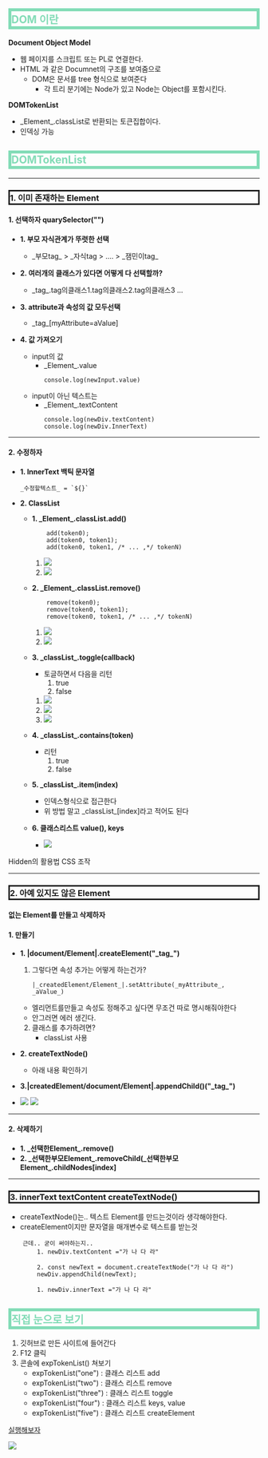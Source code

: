 <style>
time.date {
  color : #fff;
}
.imgOption{
    display:flex;
    justify-content:center;
    align-items:center;
    height: 200px; 
}
h2{
    font-weight :bold;
    border : 6px solid #83dcb7;
    color : #83dcb7 !important;
}
h3 {
    font-weight :bold;
    border : 3px solid ;
}
</style>

## DOM 이란 
**Document Object Model**
* 웹 페이지를 스크립트 또는 PL로 연결한다.
* HTML 과 같은 Documnet의 구조를 보여줌으로
  * DOM은 문서를 tree 형식으로 보여준다
    * 각 트리 분기에는 Node가 있고 Node는 Object를 포함시킨다.

**DOMTokenList**
  * &#95;Element&#95;.classList로 반환되는 토큰집합이다.
  * 인덱싱 가능

## DOMTokenList
---
### 1. 이미 존재하는 Element
#### 1. 선택하자 quarySelector("")
* **1. 부모 자식관계가 뚜렷한 선택**
  * &#95;부모tag&#95; > &#95;자식tag > .... > &#95;잼민이tag&#95;

* **2. 여러개의 클래스가 있다면 어떻게 다 선택할까?**
  * &#95;tag&#95;.tag의클래스1.tag의클래스2.tag의클래스3 ...    

* **3. attribute과 속성의 값 모두선택**
  * &#95;tag&#95;[myAttribute=aValue]

* **4. 값 가져오기**    
  * input의 값
    * &#95;Element&#95;.value
        ```JS
        console.log(newInput.value)
        ```
  * input이 아닌 텍스트는
    * &#95;Element&#95;.textContent
      ```JS
      console.log(newDiv.textContent)
      console.log(newDiv.InnerText)
      ```
---

#### 2. 수정하자
* **1. InnerText 백틱 문자열**
    ```JS
    _수정할텍스트_ = `${}`
    ```
* **2. ClassList**
    * **1. &#95;Element&#95;.classList.add()**
        ```JS
            add(token0);
            add(token0, token1);
            add(token0, token1, /* ... ,*/ tokenN)
        ```
      1. ![](2022-02-18-16-07-28.png)
      2. ![](2022-02-18-16-07-42.png)
    
    * **2. &#95;Element&#95;.classList.remove()**
        ```JS
            remove(token0);
            remove(token0, token1);
            remove(token0, token1, /* ... ,*/ tokenN)
        ```
      1. ![](2022-02-18-16-07-28.png)
      2. ![](2022-02-18-16-09-35.png)
    
    * **3. &#95;classList&#95;.toggle(callback)**
        * 토글하면서 다음을 리턴
            1. true
            2. false
      1. ![](2022-02-18-16-14-54.png)
      2. ![](2022-02-18-16-15-40.png)
      3. ![](2022-02-18-16-16-07.png)
    * **4. &#95;classList&#95;.contains(token)**
        * 리턴
          1. true
          2. false
       
    * **5.  &#95;classList&#95;.item(index)**
      * 인덱스형식으로 접근한다
      * 위 방법 말고 &#95;classList&#95;[index]라고 적어도 된다
    
    * **6. 클래스리스트 value(), keys**
      * ![](2022-02-18-16-49-45.png) 

Hidden의 활용법
CSS 조작

---

### 2. 아예 있지도 않은 Element


#### 없는 Element를 만들고 삭제하자
#### 1. 만들기
* **1. |document/Element|.createElement("&#95;tag&#95;")**
  1. 그렇다면 속성 추가는 어떻게 하는건가?
        ```JS
        |_createdElement/Element_|.setAttribute(_myAttribute_, _aValue_)
        ```
    * 엘리먼트를만들고 속성도 정해주고 싶다면 무조건 따로 명시해줘야한다
    * 안그러면 에러 생긴다.
  2. 클래스를 추가하려면?
     * classList 사용

* **2. createTextNode()**
  * 아래 내용 확인하기

* **3.|createdElement/document/Element|.appendChild()("&#95;tag&#95;")**

*  ![](2022-02-18-17-14-41.png)
![](2022-02-18-17-24-26.png)

---

#### 2. 삭제하기
* **1. &#95;선택한Element&#95;.remove()**
* **2. &#95;선택한부모Element&#95;.removeChild(&#95;선택한부모Element&#95;.childNodes[index]**

---

### 3. innerText textContent createTextNode()
* createTextNode()는.. 텍스트 Element를 만드는것이라 생각해야한다.
* createElement이지만 문자열을 매개변수로 텍스트를 받는것
```
    근데.. 굳이 써야하는지..
        1. newDiv.textContent ="가 나 다 라"

        2. const newText = document.createTextNode("가 나 다 라")
        newDiv.appendChild(newText);

        1. newDiv.innerText ="가 나 다 라"
```

## 직접 눈으로 보기
1. 깃허브로 만든 사이트에 들어간다
2. F12 클릭
3. 콘솔에 expTokenList() 쳐보기
   * expTokenList("one") : 클래스 리스트 add
   * expTokenList("two") : 클래스 리스트 remove
   * expTokenList("three") : 클래스 리스트 toggle
   * expTokenList("four") : 클래스 리스트 keys, value
   * expTokenList("five") : 클래스 리스트 createElement

[실행해보자](https://dogguyman.github.io/JS_Element_Doc_ForMe/)

![](2022-02-18-18-15-05.png)